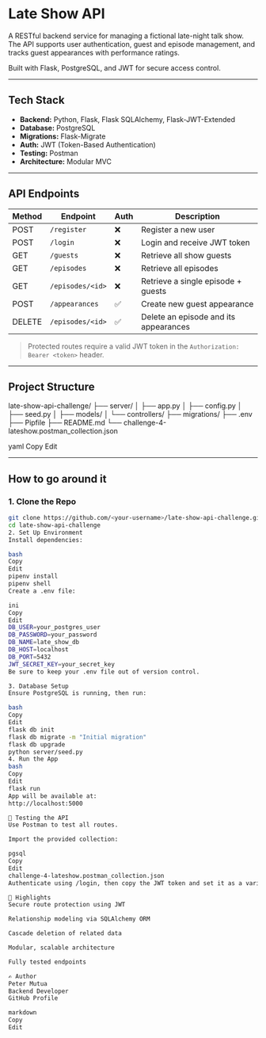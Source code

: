 # Late Show API

A RESTful backend service for managing a fictional late-night talk show. The API supports user authentication, guest and episode management, and tracks guest appearances with performance ratings.

Built with Flask, PostgreSQL, and JWT for secure access control.

---

## Tech Stack

- **Backend:** Python, Flask, Flask SQLAlchemy, Flask-JWT-Extended
- **Database:** PostgreSQL
- **Migrations:** Flask-Migrate
- **Auth:** JWT (Token-Based Authentication)
- **Testing:** Postman
- **Architecture:** Modular MVC

---

## API Endpoints

| Method | Endpoint              | Auth | Description                            |
|--------|-----------------------|------|----------------------------------------|
| POST   | `/register`           | ❌    | Register a new user                    |
| POST   | `/login`              | ❌    | Login and receive JWT token            |
| GET    | `/guests`             | ❌    | Retrieve all show guests               |
| GET    | `/episodes`           | ❌    | Retrieve all episodes                  |
| GET    | `/episodes/<id>`      | ❌    | Retrieve a single episode + guests     |
| POST   | `/appearances`        | ✅    | Create new guest appearance            |
| DELETE | `/episodes/<id>`      | ✅    | Delete an episode and its appearances  |

> Protected routes require a valid JWT token in the `Authorization: Bearer <token>` header.

---

## Project Structure

late-show-api-challenge/
├── server/
│ ├── app.py
│ ├── config.py
│ ├── seed.py
│ ├── models/
│ └── controllers/
├── migrations/
├── .env
├── Pipfile
├── README.md
└── challenge-4-lateshow.postman_collection.json

yaml
Copy
Edit

---

## How to go around it

### 1. Clone the Repo

```bash
git clone https://github.com/<your-username>/late-show-api-challenge.git
cd late-show-api-challenge
2. Set Up Environment
Install dependencies:

bash
Copy
Edit
pipenv install
pipenv shell
Create a .env file:

ini
Copy
Edit
DB_USER=your_postgres_user
DB_PASSWORD=your_password
DB_NAME=late_show_db
DB_HOST=localhost
DB_PORT=5432
JWT_SECRET_KEY=your_secret_key
Be sure to keep your .env file out of version control.

3. Database Setup
Ensure PostgreSQL is running, then run:

bash
Copy
Edit
flask db init
flask db migrate -m "Initial migration"
flask db upgrade
python server/seed.py
4. Run the App
bash
Copy
Edit
flask run
App will be available at:
http://localhost:5000

🧪 Testing the API
Use Postman to test all routes.

Import the provided collection:

pgsql
Copy
Edit
challenge-4-lateshow.postman_collection.json
Authenticate using /login, then copy the JWT token and set it as a variable or use it directly in headers.

📌 Highlights
Secure route protection using JWT

Relationship modeling via SQLAlchemy ORM

Cascade deletion of related data

Modular, scalable architecture

Fully tested endpoints

✍️ Author
Peter Mutua
Backend Developer
GitHub Profile

markdown
Copy
Edit